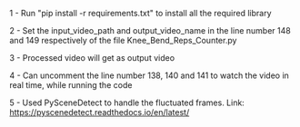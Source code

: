 1 - Run "pip install -r requirements.txt" to install all the required library
  
2 - Set the input_video_path and output_video_name in the line number 148 and 149 respectively of the file Knee_Bend_Reps_Counter.py

3 - Processed video will get as output video

4 - Can uncomment the line number 138, 140 and 141 to watch the video in real time, while running the code

5 - Used PySceneDetect to handle the fluctuated frames. Link: https://pyscenedetect.readthedocs.io/en/latest/

